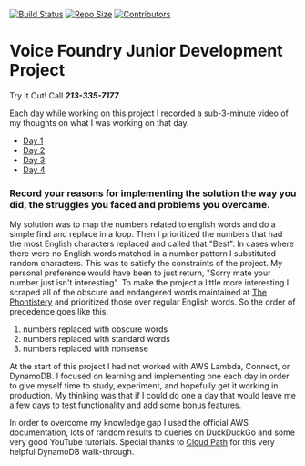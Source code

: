 [![Build Status](https://travis-ci.org/mikezentz/voice-foundry.svg?branch=main)](https://travis-ci.org/mikezentz/voice-foundry) [![Repo Size](https://img.shields.io/github/repo-size/mikezentz/voice-foundry?style=flat)](https://github.com/mikezentz/voice-foundry) [![Contributors](https://img.shields.io/github/contributors/mikezentz/voice-foundry?style=flat)](https://github.com/mikezentz/voice-foundry/graphs/contributors)

# Voice Foundry Junior Development Project

Try it Out! Call **_213-335-7177_**

Each day while working on this project I recorded a sub-3-minute video of my
thoughts on what I was working on that day.
- [Day 1](https://github.com/mikezentz/voice-foundry/blob/main/docs/journal/Day1.m4v)
- [Day 2](https://github.com/mikezentz/voice-foundry/blob/main/docs/journal/Day2.m4v)
- [Day 3](https://github.com/mikezentz/voice-foundry/blob/main/docs/journal/Day3.m4v)
- [Day 4](https://github.com/mikezentz/voice-foundry/blob/main/docs/journal/Day4.m4v)


### Record your reasons for implementing the solution the way you did, the struggles you faced and problems you overcame.

My solution was to map the numbers related to english words and do a simple
find and replace in a loop.  Then I prioritized the numbers that had the most
English characters replaced and called that "Best".  In cases where there were
no English words matched in a number pattern I substituted random characters.
This was to satisfy the constraints of the project.  My personal preference
would have been to just return, "Sorry mate your number just isn't interesting".
To make the project a little more interesting I scraped all of the obscure and
endangered words maintained at [The Phontistery](http://phrontistery.info/) and
prioritized those over regular English words.  So the order of precedence goes
like this.
  1. numbers replaced with obscure words
  2. numbers replaced with standard words
  3. numbers replaced with nonsense

At the start of this project I had not worked with AWS Lambda, Connect, or
DynamoDB.  I focused on learning and implementing one each day in order to give
myself time to study, experiment, and hopefully get it working in production. My
thinking was that if I could do one a day that would leave me a few days to test
functionality and add some bonus features.

In order to overcome my knowledge gap I used the official AWS documentation,
lots of random results to queries on DuckDuckGo and some very good YouTube
tutorials.  Special thanks to [Cloud Path](https://www.youtube.com/watch?v=ijyeE-pXFk0)
for this very helpful DynamoDB walk-through.
